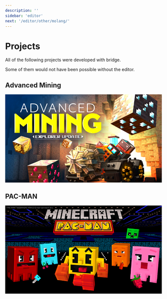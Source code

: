 ```yaml
---
description: ''
sidebar: 'editor'
next: '/editor/other/molang/'
---
```


# Projects

All of the following projects were developed with bridge.

Some of them would not have been possible without the editor.

## Advanced Mining

![Advanced Mining Thumbnail](./advanced-mining.jpg)

## PAC-MAN

![PAC-MAN Thumbnail](./pac-man.jpg)

